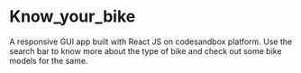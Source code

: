 # Know_your_bike
A responsive GUI app built with React JS on codesandbox platform.
Use the search bar to know more about the type of bike and check out some bike models for the same.
